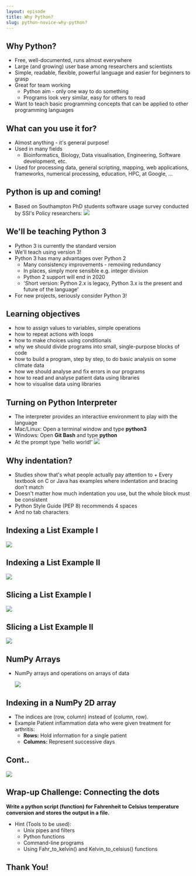 ```yaml
---
layout: episode
title: Why Python?
slug: python-novice-why-python?
---
```


## Why Python?

- Free, well-documented, runs almost everywhere
- Large (and growing) user base among researchers and scientists
- Simple, readable, flexible, powerful language and easier for beginners to grasp
- Great for team working
    + Python aim - only one way to do something
    + Programs look very similar, easy for others to read
- Want to teach basic programming concepts that can be applied to other programming languages

## What can you use it for?

- Almost anything - it's general purpose!
- Used in many fields
     + Bioinformatics, Biology, Data visualisation, Engineering, Software development, etc.
- Used for processing data, general scripting, mapping, web applications, frameworks,
numerical processing, education, HPC, at Google, ...

## Python is up and coming!

- Based on Southampton PhD students software usage survey conducted by SSI's Policy researchers:
     ![](../fig/wordle3.png)

## We'll be teaching Python 3

- Python 3 is currently the standard version
- We'll teach using version 3!
- Python 3 has many advantages over Python 2
    + Many consistency improvements - removing redundancy
    + In places, simply more sensible e.g. integer division
    + Python 2 support will end in 2020
    + 'Short version: Python 2.x is legacy, Python 3.x is the present and future of the language'
- For new projects, seriously consider Python 3!

## Learning objectives

- how to assign values to variables, simple operations
- how to repeat actions with loops
- how to make choices using conditionals
- why we should divide programs into small, single-purpose blocks of code
- how to build a program, step by step, to do basic analysis on some climate data
- how we should analyse and fix errors in our programs
- how to read and analyse patient data using libraries
- how to visualise data using libraries

## Turning on Python Interpreter

- The interpreter provides an interactive environment to play with the language
- Mac/Linux: Open a terminal window and type **python3**
- Windows: Open **Git Bash**  and type **python**
- At the prompt type 'hello world!'
  ![](../fig/hello.png)

## Why indentation?

-  Studies show that's what people actually pay attention to
       + Every textbook on C or Java has examples where indentation and bracing don't match
-  Doesn't matter how much indentation you use, but the whole block must be consistent
-  Python Style Guide (PEP 8) recommends 4 spaces
-  And no tab characters

## Indexing a List Example I

![](../fig/index_list_odd.png)

## Indexing a List Example II

![](../fig/index_list_odd2.png)

## Slicing a List Example I

![](../fig/slice_list_odd.png)

## Slicing a List Example II

![](../fig/slice_list_string.png)

## NumPy Arrays

-  NumPy arrays and operations on arrays of data

   ![](../fig/numpy_array_dims.png)

## Indexing in a NumPy 2D array

- The indices are (row, column) instead of (column, row).
- Example Patient inflammation data who were given treatment for arthritis:
     + **Rows:** Hold information for a single patient
     + **Columns:**  Represent successive days

## Cont..

   ![](../fig/indexing2darray.png)

## Wrap-up Challenge: Connecting the dots

**Write a python script (function) for Fahrenheit to Celsius temperature conversion and stores the output in a file.**

- Hint (Tools to be used):
     + Unix pipes and filters
     + Python functions
     + Command-line programs
     + Using Fahr_to_kelvin() and Kelvin_to_celsius() functions


##  Thank You!

